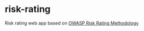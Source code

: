 # risk-rating

Risk rating web app based on [OWASP Risk Rating Methodology](https://www.owasp.org/index.php/OWASP_Risk_Rating_Methodology)

